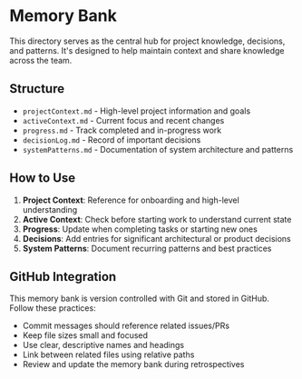 # Memory Bank

This directory serves as the central hub for project knowledge, decisions, and patterns. It's designed to help maintain context and share knowledge across the team.

## Structure

- `projectContext.md` - High-level project information and goals
- `activeContext.md` - Current focus and recent changes
- `progress.md` - Track completed and in-progress work
- `decisionLog.md` - Record of important decisions
- `systemPatterns.md` - Documentation of system architecture and patterns

## How to Use

1. **Project Context**: Reference for onboarding and high-level understanding
2. **Active Context**: Check before starting work to understand current state
3. **Progress**: Update when completing tasks or starting new ones
4. **Decisions**: Add entries for significant architectural or product decisions
5. **System Patterns**: Document recurring patterns and best practices

## GitHub Integration

This memory bank is version controlled with Git and stored in GitHub. Follow these practices:

- Commit messages should reference related issues/PRs
- Keep file sizes small and focused
- Use clear, descriptive names and headings
- Link between related files using relative paths
- Review and update the memory bank during retrospectives

